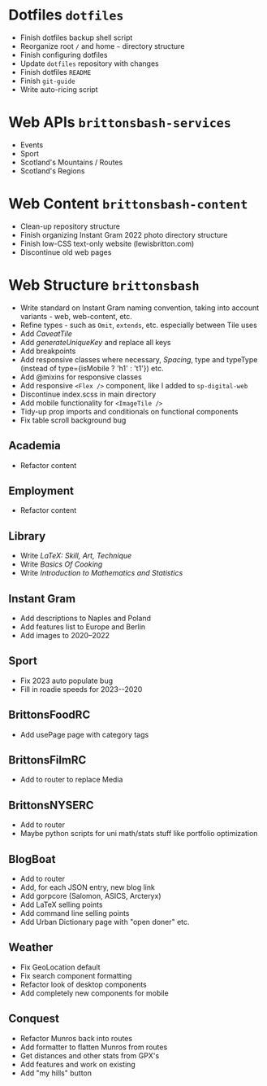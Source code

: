 # Dotfiles `dotfiles`

- Finish dotfiles backup shell script
- Reorganize root `/` and home `~` directory structure
- Finish configuring dotfiles
- Update `dotfiles` repository with changes
- Finish dotfiles `README`
- Finish `git-guide`
- Write auto-ricing script

# Web APIs `brittonsbash-services`

- Events
- Sport
- Scotland's Mountains / Routes
- Scotland's Regions

# Web Content `brittonsbash-content`

- Clean-up repository structure
- Finish organizing Instant Gram 2022 photo directory structure
- Finish low-CSS text-only website (lewisbritton.com)
- Discontinue old web pages

# Web Structure `brittonsbash`

- Write standard on Instant Gram naming convention, taking into account variants - web, web-content, etc.
- Refine types - such as `Omit`, `extends`, etc. especially between Tile uses
- Add _CaveatTile_
- Add _generateUniqueKey_ and replace all keys
- Add breakpoints
- Add responsive classes where necessary, _Spacing_, type and typeType (instead of type={isMobile ? 'h1' : 't1'}) etc.
- Add @mixins for responsive classes
- Add responsive `<Flex />` component, like I added to `sp-digital-web`
- Discontinue index.scss in main directory
- Add mobile functionality for `<ImageTile />`
- Tidy-up prop imports and conditionals on functional components
- Fix table scroll background bug

## Academia

- Refactor content

## Employment

- Refactor content

## Library

- Write _LaTeX: Skill, Art, Technique_
- Write _Basics Of Cooking_
- Write _Introduction to Mathematics and Statistics_

## Instant Gram

- Add descriptions to Naples and Poland
- Add features list to Europe and Berlin
- Add images to 2020–2022

## Sport

- Fix 2023 auto populate bug
- Fill in roadie speeds for 2023--2020

## BrittonsFoodRC

- Add usePage page with category tags

## BrittonsFilmRC

- Add to router to replace Media

## BrittonsNYSERC

- Add to router
- Maybe python scripts for uni math/stats stuff like portfolio optimization

## BlogBoat

- Add to router
- Add, for each JSON entry, new blog link
- Add gorpcore (Salomon, ASICS, Arcteryx)
- Add LaTeX selling points
- Add command line selling points
- Add Urban Dictionary page with "open doner" etc.

## Weather

- Fix GeoLocation default
- Fix search component formatting
- Refactor look of desktop components
- Add completely new components for mobile

## Conquest

- Refactor Munros back into routes
- Add formatter to flatten Munros from routes
- Get distances and other stats from GPX's
- Add features and work on existing
- Add "my hills" button
